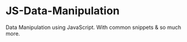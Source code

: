 # JS-Data-Manipulation
Data Manipulation using JavaScript.  With common snippets &amp; so much more.
